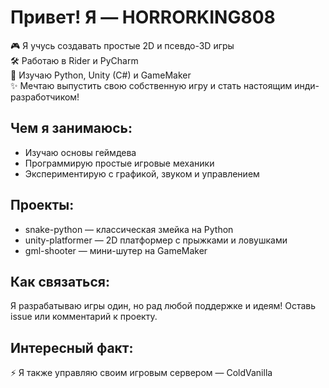 # Привет! Я — HORRORKING808

🎮 Я учусь создавать простые 2D и псевдо-3D игры  
🛠 Работаю в Rider и PyCharm  
🧠 Изучаю Python, Unity (C#) и GameMaker  
✨ Мечтаю выпустить свою собственную игру и стать настоящим инди-разработчиком!

## Чем я занимаюсь:
- Изучаю основы геймдева
- Программирую простые игровые механики
- Экспериментирую с графикой, звуком и управлением

## Проекты:
- snake-python — классическая змейка на Python
- unity-platformer — 2D платформер с прыжками и ловушками
- gml-shooter — мини-шутер на GameMaker

## Как связаться:
Я разрабатываю игры один, но рад любой поддержке и идеям! Оставь issue или комментарий к проекту.

## Интересный факт:
⚡ Я также управляю своим игровым сервером — ColdVanilla
